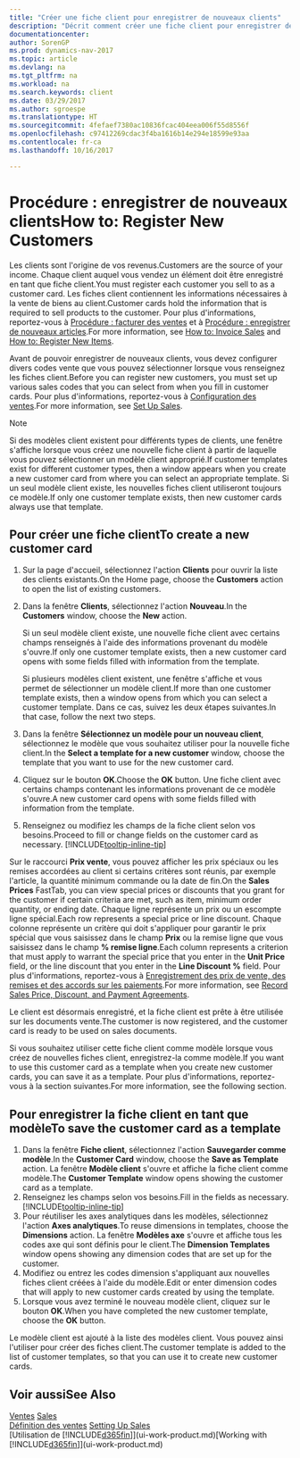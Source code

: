 ```yaml
---
title: "Créer une fiche client pour enregistrer de nouveaux clients"
description: "Décrit comment créer une fiche client pour enregistrer des informations sur chaque nouveau client ou client auquel vous vendez."
documentationcenter: 
author: SorenGP
ms.prod: dynamics-nav-2017
ms.topic: article
ms.devlang: na
ms.tgt_pltfrm: na
ms.workload: na
ms.search.keywords: client
ms.date: 03/29/2017
ms.author: sgroespe
ms.translationtype: HT
ms.sourcegitcommit: 4fefaef7380ac10836fcac404eea006f55d8556f
ms.openlocfilehash: c97412269cdac3f4ba1616b14e294e18599e93aa
ms.contentlocale: fr-ca
ms.lasthandoff: 10/16/2017

---
```

# <a name="how-to-register-new-customers"></a><span data-ttu-id="57a92-103">Procédure : enregistrer de nouveaux clients</span><span class="sxs-lookup"><span data-stu-id="57a92-103">How to: Register New Customers</span></span>
<span data-ttu-id="57a92-104">Les clients sont l'origine de vos revenus.</span><span class="sxs-lookup"><span data-stu-id="57a92-104">Customers are the source of your income.</span></span> <span data-ttu-id="57a92-105">Chaque client auquel vous vendez un élément doit être enregistré en tant que fiche client.</span><span class="sxs-lookup"><span data-stu-id="57a92-105">You must register each customer you sell to as a customer card.</span></span> <span data-ttu-id="57a92-106">Les fiches client contiennent les informations nécessaires à la vente de biens au client.</span><span class="sxs-lookup"><span data-stu-id="57a92-106">Customer cards hold the information that is required to sell products to the customer.</span></span> <span data-ttu-id="57a92-107">Pour plus d'informations, reportez-vous à [Procédure : facturer des ventes](sales-how-invoice-sales.md) et à [Procédure : enregistrer de nouveaux articles](inventory-how-register-new-items.md).</span><span class="sxs-lookup"><span data-stu-id="57a92-107">For more information, see [How to: Invoice Sales](sales-how-invoice-sales.md) and [How to: Register New Items](inventory-how-register-new-items.md).</span></span>  

<span data-ttu-id="57a92-108">Avant de pouvoir enregistrer de nouveaux clients, vous devez configurer divers codes vente que vous pouvez sélectionner lorsque vous renseignez les fiches client.</span><span class="sxs-lookup"><span data-stu-id="57a92-108">Before you can register new customers, you must set up various sales codes that you can select from when you fill in customer cards.</span></span> <span data-ttu-id="57a92-109">Pour plus d'informations, reportez-vous à [Configuration des ventes](sales-setup-sales.md).</span><span class="sxs-lookup"><span data-stu-id="57a92-109">For more information, see [Set Up Sales](sales-setup-sales.md).</span></span>

> [!NOTE]  
>   <span data-ttu-id="57a92-110">Si des modèles client existent pour différents types de clients, une fenêtre s'affiche lorsque vous créez une nouvelle fiche client à partir de laquelle vous pouvez sélectionner un modèle client approprié.</span><span class="sxs-lookup"><span data-stu-id="57a92-110">If customer templates exist for different customer types, then a window appears when you create a new customer card from where you can select an appropriate template.</span></span> <span data-ttu-id="57a92-111">Si un seul modèle client existe, les nouvelles fiches client utiliseront toujours ce modèle.</span><span class="sxs-lookup"><span data-stu-id="57a92-111">If only one customer template exists, then new customer cards always use that template.</span></span>

## <a name="to-create-a-new-customer-card"></a><span data-ttu-id="57a92-112">Pour créer une fiche client</span><span class="sxs-lookup"><span data-stu-id="57a92-112">To create a new customer card</span></span>
1. <span data-ttu-id="57a92-113">Sur la page d'accueil, sélectionnez l'action **Clients** pour ouvrir la liste des clients existants.</span><span class="sxs-lookup"><span data-stu-id="57a92-113">On the Home page, choose the **Customers** action to open the list of existing customers.</span></span>  
2. <span data-ttu-id="57a92-114">Dans la fenêtre **Clients**, sélectionnez l'action **Nouveau**.</span><span class="sxs-lookup"><span data-stu-id="57a92-114">In the **Customers** window, choose the **New** action.</span></span>

    <span data-ttu-id="57a92-115">Si un seul modèle client existe, une nouvelle fiche client avec certains champs renseignés à l'aide des informations provenant du modèle s'ouvre.</span><span class="sxs-lookup"><span data-stu-id="57a92-115">If only one customer template exists, then a new customer card opens with some fields filled with information from the template.</span></span>

    <span data-ttu-id="57a92-116">Si plusieurs modèles client existent, une fenêtre s'affiche et vous permet de sélectionner un modèle client.</span><span class="sxs-lookup"><span data-stu-id="57a92-116">If more than one customer template exists, then a window opens from which you can select a customer template.</span></span> <span data-ttu-id="57a92-117">Dans ce cas, suivez les deux étapes suivantes.</span><span class="sxs-lookup"><span data-stu-id="57a92-117">In that case, follow the next two steps.</span></span>
3. <span data-ttu-id="57a92-118">Dans la fenêtre **Sélectionnez un modèle pour un nouveau client**, sélectionnez le modèle que vous souhaitez utiliser pour la nouvelle fiche client.</span><span class="sxs-lookup"><span data-stu-id="57a92-118">In the **Select a template for a new customer** window, choose the template that you want to use for the new customer card.</span></span>
4. <span data-ttu-id="57a92-119">Cliquez sur le bouton **OK**.</span><span class="sxs-lookup"><span data-stu-id="57a92-119">Choose the **OK** button.</span></span> <span data-ttu-id="57a92-120">Une fiche client avec certains champs contenant les informations provenant de ce modèle s'ouvre.</span><span class="sxs-lookup"><span data-stu-id="57a92-120">A new customer card opens with some fields filled with information from the template.</span></span>  
5. <span data-ttu-id="57a92-121">Renseignez ou modifiez les champs de la fiche client selon vos besoins.</span><span class="sxs-lookup"><span data-stu-id="57a92-121">Proceed to fill or change fields on the customer card as necessary.</span></span> [!INCLUDE[tooltip-inline-tip](includes/tooltip-inline-tip_md.md)]

<span data-ttu-id="57a92-122">Sur le raccourci **Prix vente**, vous pouvez afficher les prix spéciaux ou les remises accordées au client si certains critères sont réunis, par exemple l'article, la quantité minimum commande ou la date de fin.</span><span class="sxs-lookup"><span data-stu-id="57a92-122">On the **Sales Prices** FastTab, you can view special prices or discounts that you grant for the customer if certain criteria are met, such as item, minimum order quantity, or ending date.</span></span> <span data-ttu-id="57a92-123">Chaque ligne représente un prix ou un escompte ligne spécial.</span><span class="sxs-lookup"><span data-stu-id="57a92-123">Each row represents a special price or line discount.</span></span> <span data-ttu-id="57a92-124">Chaque colonne représente un critère qui doit s'appliquer pour garantir le prix spécial que vous saisissez dans le champ **Prix** ou la remise ligne que vous saisissez dans le champ **% remise ligne**.</span><span class="sxs-lookup"><span data-stu-id="57a92-124">Each column represents a criterion that must apply to warrant the special price that you enter in the **Unit Price** field, or the line discount that you enter in the **Line Discount %** field.</span></span> <span data-ttu-id="57a92-125">Pour plus d'informations, reportez-vous à [Enregistrement des prix de vente, des remises et des accords sur les paiements](sales-how-record-sales-price-discount-payment-agreements.md).</span><span class="sxs-lookup"><span data-stu-id="57a92-125">For more information, see [Record Sales Price, Discount, and Payment Agreements](sales-how-record-sales-price-discount-payment-agreements.md).</span></span>

<span data-ttu-id="57a92-126">Le client est désormais enregistré, et la fiche client est prête à être utilisée sur les documents vente.</span><span class="sxs-lookup"><span data-stu-id="57a92-126">The customer is now registered, and the customer card is ready to be used on sales documents.</span></span>

<span data-ttu-id="57a92-127">Si vous souhaitez utiliser cette fiche client comme modèle lorsque vous créez de nouvelles fiches client, enregistrez-la comme modèle.</span><span class="sxs-lookup"><span data-stu-id="57a92-127">If you want to use this customer card as a template when you create new customer cards, you can save it as a template.</span></span> <span data-ttu-id="57a92-128">Pour plus d'informations, reportez-vous à la section suivantes.</span><span class="sxs-lookup"><span data-stu-id="57a92-128">For more information, see the following section.</span></span>

## <a name="to-save-the-customer-card-as-a-template"></a><span data-ttu-id="57a92-129">Pour enregistrer la fiche client en tant que modèle</span><span class="sxs-lookup"><span data-stu-id="57a92-129">To save the customer card as a template</span></span>
1. <span data-ttu-id="57a92-130">Dans la fenêtre **Fiche client**, sélectionnez l'action **Sauvegarder comme modèle**.</span><span class="sxs-lookup"><span data-stu-id="57a92-130">In the **Customer Card** window, choose the **Save as Template** action.</span></span> <span data-ttu-id="57a92-131">La fenêtre **Modèle client** s'ouvre et affiche la fiche client comme modèle.</span><span class="sxs-lookup"><span data-stu-id="57a92-131">The **Customer Template** window opens showing the customer card as a template.</span></span>
2. <span data-ttu-id="57a92-132">Renseignez les champs selon vos besoins.</span><span class="sxs-lookup"><span data-stu-id="57a92-132">Fill in the fields as necessary.</span></span> [!INCLUDE[tooltip-inline-tip](includes/tooltip-inline-tip_md.md)]
3. <span data-ttu-id="57a92-133">Pour réutiliser les axes analytiques dans les modèles, sélectionnez l'action **Axes analytiques**.</span><span class="sxs-lookup"><span data-stu-id="57a92-133">To reuse dimensions in templates, choose the **Dimensions** action.</span></span> <span data-ttu-id="57a92-134">La fenêtre **Modèles axe** s'ouvre et affiche tous les codes axe qui sont définis pour le client.</span><span class="sxs-lookup"><span data-stu-id="57a92-134">The **Dimension Templates** window opens showing any dimension codes that are set up for the customer.</span></span>
4. <span data-ttu-id="57a92-135">Modifiez ou entrez les codes dimension s'appliquant aux nouvelles fiches client créées à l'aide du modèle.</span><span class="sxs-lookup"><span data-stu-id="57a92-135">Edit or enter dimension codes that will apply to new customer cards created by using the template.</span></span>  
5. <span data-ttu-id="57a92-136">Lorsque vous avez terminé le nouveau modèle client, cliquez sur le bouton **OK**.</span><span class="sxs-lookup"><span data-stu-id="57a92-136">When you have completed the new customer template, choose the **OK** button.</span></span>

<span data-ttu-id="57a92-137">Le modèle client est ajouté à la liste des modèles client. Vous pouvez ainsi l'utiliser pour créer des fiches client.</span><span class="sxs-lookup"><span data-stu-id="57a92-137">The customer template is added to the list of customer templates, so that you can use it to create new customer cards.</span></span>

## <a name="see-also"></a><span data-ttu-id="57a92-138">Voir aussi</span><span class="sxs-lookup"><span data-stu-id="57a92-138">See Also</span></span>
<span data-ttu-id="57a92-139">[Ventes](sales-manage-sales.md)  </span><span class="sxs-lookup"><span data-stu-id="57a92-139">[Sales](sales-manage-sales.md)  </span></span>  
<span data-ttu-id="57a92-140">[Définition des ventes](sales-setup-sales.md)  </span><span class="sxs-lookup"><span data-stu-id="57a92-140">[Setting Up Sales](sales-setup-sales.md)  </span></span>  
<span data-ttu-id="57a92-141">[Utilisation de [!INCLUDE[d365fin](includes/d365fin_md.md)]](ui-work-product.md)</span><span class="sxs-lookup"><span data-stu-id="57a92-141">[Working with [!INCLUDE[d365fin](includes/d365fin_md.md)]](ui-work-product.md)</span></span>

